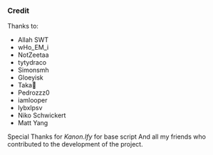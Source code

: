 ### Credit

Thanks to:
- Allah SWT
- wHo_EM_i
- NotZeetaa
- tytydraco
- Simonsmh
- Gloeyisk
- Taka🌿
- Pedrozzz0
- iamlooper
- lybxlpsv
- Niko Schwickert
- Matt Yang

Special Thanks for *Kanon.Ify* for base script
And all my friends who contributed to the development of the project.